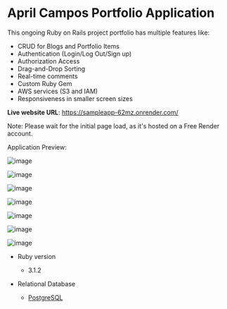 # April Campos Portfolio Application

This ongoing Ruby on Rails project portfolio has multiple features like:
- CRUD for Blogs and Portfolio Items
- Authentication (Login/Log Out/Sign up)
- Authorization Access
- Drag-and-Drop Sorting
- Real-time comments
- Custom Ruby Gem
- AWS services (S3 and IAM)
- Responsiveness in smaller screen sizes

**Live website URL**:
https://sampleapp-62mz.onrender.com/

Note: Please wait for the initial page load, as it's hosted on a Free Render account.

Application Preview:

![image](https://github.com/user-attachments/assets/49368098-2296-4472-a2a0-a1a7cf54780b)

![image](https://github.com/user-attachments/assets/aa7ea312-9249-44d7-9ddf-ef54a820a5d6)

![image](https://github.com/user-attachments/assets/a2b0701e-6f89-41b8-b9ee-1e12e479e868)

![image](https://github.com/user-attachments/assets/fb9b6e79-52af-4ee1-a083-ff9ed9549cc3)

![image](https://github.com/user-attachments/assets/f3e450b5-3cec-4043-ad20-5435baad15e5)

![image](https://github.com/user-attachments/assets/6ffa24e9-d432-43b9-bad9-f2c7a5cc2ae6)

![image](https://github.com/user-attachments/assets/8a3a068d-931e-4374-9cc4-908744111a8c)

* Ruby version
  - 3.1.2

* Relational Database
  - [PostgreSQL](https://www.postgresql.org/)
